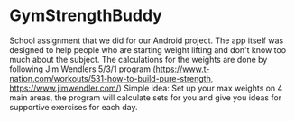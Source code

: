 # GymStrengthBuddy
School assignment that we did for our Android project.
The app itself was designed to help people who are starting weight lifting and don't know too much about the subject.
The calculations for the weights are done by following Jim Wendlers 5/3/1 program (https://www.t-nation.com/workouts/531-how-to-build-pure-strength, https://www.jimwendler.com/)
Simple idea:
Set up your max weights on 4 main areas, the program will calculate sets for you and give you ideas for supportive exercises for each day.

